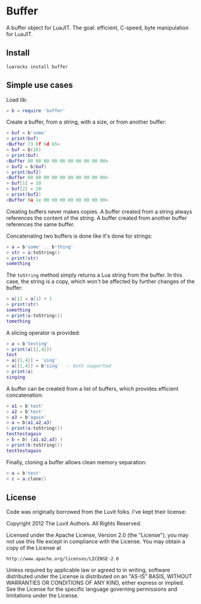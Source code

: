 Buffer
======

A buffer object for LuaJIT. The goal: efficient, C-speed, byte manipulation
for LuaJIT.

Install
-------

```
luarocks install buffer
```

Simple use cases
----------------

Load lib:

```lua
> b = require 'buffer'
```

Create a buffer, from a string, with a size, or from
another buffer:

```lua
> buf = b'some'
> print(buf)
<Buffer 73 6f 6d 65>
> buf = b(10)
> print(buf)
<Buffer 00 00 00 00 00 00 00 00 00 00>
> buf2 = b(buf)
> print(buf2)
<Buffer 00 00 00 00 00 00 00 00 00 00>
> buf[1] = 10
> buf[2] = 20
> print(buf2)
<Buffer 0a 1e 00 00 00 00 00 00 00 00>
```

Creating buffers never makes copies. A buffer created from a string
always references the content of the string. A buffer created from
another buffer references the same buffer.

Concatenating two buffers is done like it's done for strings:

```lua
> a = b'some' .. b'thing'
> str = a:toString()
> print(str)
something
```

The `toString` method simply returns a Lua string from the buffer. 
In this case, the string is a copy, which won't be affected by further
changes of the buffer:

```lua
> a[1] = a[1] + 1
> print(str)
something
> print(a:toString())
tomething
```

A slicing operator is provided:

```lua
> a = b'testing'
> print(a[{1,4}])
test
> a[{1,4}] = 'sing'
> a[{1,4}] = b'sing'  -- both supported
> print(a)
singing
```

A buffer can be created from a list of buffers, which provides efficient
concatenation:

```lua
> a1 = b'test'
> a2 = b'test'
> a3 = b'again'
> a = b(a1,a2,a3)
> print(a:toString())
testtestagain
> b = b( {a1,a2,a3} )
> print(b:toString())
testtestagain
```

Finally, cloning a buffer allows clean memory separation:

```lua
> a = b'test'
> c = a:clone()
```

License
-------

Code was originally borrowed from the Luvit folks. I've kept their license:

Copyright 2012 The Luvit Authors. All Rights Reserved.

Licensed under the Apache License, Version 2.0 (the "License");
you may not use this file except in compliance with the License.
You may obtain a copy of the License at

    http://www.apache.org/licenses/LICENSE-2.0

Unless required by applicable law or agreed to in writing, software
distributed under the License is distributed on an "AS-IS" BASIS,
WITHOUT WARRANTIES OR CONDITIONS OF ANY KIND, either express or implied.
See the License for the specific language governing permissions and
limitations under the License.

